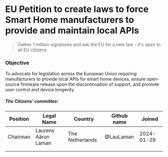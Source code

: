 # EU Petition to create laws to force Smart Home manufacturers to provide and maintain local APIs

> Gather 1 million signatures and ask the EU for a new law - it's open to all EU citizens.

### Objective

To advocate for legislation across the European Union requiring manufacturers to provide local APIs for smart home devices, ensure open-source firmware release upon the discontinuation of support, and promote user control and device longevity

##### The Citizens' committee:

| Position | Legal Name          | Country         | Github name | Joined     |
|----------|---------------------|-----------------|-------------|------------|
| Chairman | Laurens Aäron Laman | The Netherlands | @LauLaman   | 2024-01-29 |
|          |                     |                 |             |            |
|          |                     |                 |             |            |